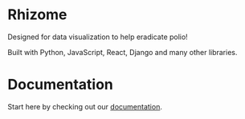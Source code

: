 # Rhizome
Designed for data visualization to help eradicate polio!

Built with Python, JavaScript, React, Django and many other libraries.

# Documentation

Start here by checking out our [documentation](unicef.github.io/rhizome).